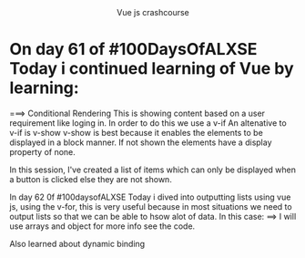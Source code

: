 <center>Vue js crashcourse</center>

On day 61 of #100DaysOfALXSE
Today i continued learning of Vue by learning:
========================================
===> Conditional Rendering
This is showing content based on a user requirement like loging in.
In order to do this we use a v-if
An altenative to v-if is v-show
v-show is best because it enables the elements to be displayed in a block manner. 
If not shown the elements have a display property of none.

In this session, I've created a list of items which can only be displayed when a button is clicked
else they are not shown.

In day 62 0f #100daysofALXSE
Today i dived into outputting lists using vue js, using the v-for, this is very useful because in most situations we need to output lists so that we can be able to hsow alot of data. In this case: 
                                                        ==> I will use arrays and object for more info see the code.

Also learned about dynamic binding
                                
